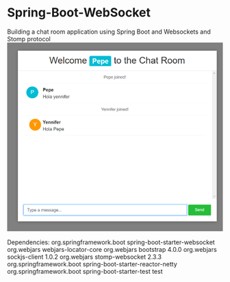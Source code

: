# Spring-Boot-WebSocket
Building a chat room application using Spring Boot and Websockets and Stomp protocol
<img src="chat.png">

Dependencies:
<dependencies>
		<dependency>
			<groupId>org.springframework.boot</groupId>
			<artifactId>spring-boot-starter-websocket</artifactId>
		</dependency>
		<dependency>
			<groupId>org.webjars</groupId>
			<artifactId>webjars-locator-core</artifactId>
		</dependency>
		<dependency>
			<groupId>org.webjars</groupId>
			<artifactId>bootstrap</artifactId>
			<version>4.0.0</version>
		</dependency>
		<dependency>
			<groupId>org.webjars</groupId>
			<artifactId>sockjs-client</artifactId>
			<version>1.0.2</version>
		</dependency>
		<dependency>
			<groupId>org.webjars</groupId>
			<artifactId>stomp-websocket</artifactId>
			<version>2.3.3</version>
		</dependency>
		<dependency>
			<groupId>org.springframework.boot</groupId>
			<artifactId>spring-boot-starter-reactor-netty</artifactId>
		</dependency>
		<dependency>
			<groupId>org.springframework.boot</groupId>
			<artifactId>spring-boot-starter-test</artifactId>
			<scope>test</scope>
		</dependency>
	</dependencies>
